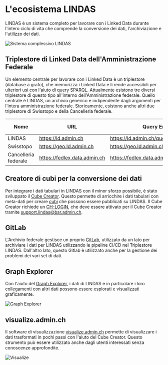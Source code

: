 # L'ecosistema LINDAS

LINDAS è un sistema completo per lavorare con i Linked Data durante l'intero ciclo di vita che comprende la conversione dei dati, l'archiviazione e l'utilizzo dei dati.

![Sistema complessivo LINDAS](/static-assets/img/architecture-DE.jpg)

## Triplestore di Linked Data dell'Amministrazione Federale

Un elemento centrale per lavorare con i Linked Data è un triplestore (database a grafo), che memorizza i Linked Data e li rende accessibili per ulteriori usi con l'aiuto di query SPARQL. Attualmente esistono tre diversi triplestore di questo tipo all'interno dell'Amministrazione federale. Quello centrale è LINDAS, un archivio generico e indipendente dagli argomenti per l'intera amministrazione federale. Storicamente, esistono anche altri due triplestore di Swisstopo e della Cancelleria federale.

Nome | URL | Query Endpoint | SPARQL Endpoint | Prodotto tecnico |
|---------------|------------------------------|---------------------------------------------|-------------------------------------------|----------------------------------------------------------|
| LINDAS        | https://ld.admin.ch          | https://ld.admin.ch/query                   | https://ld.admin.ch/sparql                | [Stardog](https://www.stardog.com/platform/)             |
| Swisstopo     | https://geo.ld.admin.ch      | https://geo.ld.admin.ch/query               | https://geo.ld.admin.ch/sparql            | [Fuseki](https://jena.apache.org/documentation/fuseki2/) |
| Cancelleria federale | https://fedlex.data.admin.ch | https://fedlex.data.admin.ch/sparqlendpoint | https://fedlex.data.admin.ch/de-CH/sparql | [Virtuoso](https://virtuoso.openlinksw.com/)             |

## Creatore di cubi per la conversione dei dati
Per integrare i dati tabulari in LINDAS con il minor sforzo possibile, è stato sviluppato il [Cube Creator](https://cube-creator.lindas.admin.ch/). Questo permette di arricchire i dati tabulari con meta-dati per creare [cubi](https://cube.link) che possono essere pubblicati su LINDAS. Il Cube Creator richiede un [CH-LOGIN](https://www.eiam.admin.ch), che deve essere attivato per il Cube Creator tramite [support.lindas@bar.admin.ch](mailto:support.lindas@bar.admin.ch).
## GitLab
L'Archivio federale gestisce un proprio [GitLab](https://gitlab.ldbar.ch/), utilizzato da un lato per archiviare i dati per LINDAS utilizzando le pipeline CI/CD nel Triplestore LINDAS. Dall'altro lato, questo Gitlab è utilizzato anche per la gestione dei problemi dei vari set di dati.

## Graph Explorer

Con l'aiuto del [Graph Explorer](https://lindas.admin.ch/graph-explorer/), i dati di LINDAS e in particolare i loro collegamenti con altri dati possono essere esplorati e visualizzati graficamente.

![Graph Explorer](/static-assets/img/graph-explorer.jpg)

## visualize.admin.ch

Il software di visualizzazione [visualize.admin.ch](https://visualize.admin.ch) permette di visualizzare i dati trasformati in pochi passi con l'aiuto del Cube Creator. Questo strumento può essere utilizzato anche dagli utenti interessati senza conoscenze approfondite.

![Visualize](/static-assets/img/visualize.jpg)